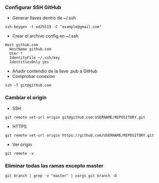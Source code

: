 ### Configurar SSH GitHub
- Generar llaves dentro de ~/.ssh
```shell
ssh-keygen -t ed25519 -C "example@gmail.com"
```
- Crear el archivo config en ~/.ssh
```shell
Host github.com
  HostName github.com
  User *
  IdentityFile ~/.ssh/key
  IdentitiesOnly yes
```
- Añadir contendio de la llave .pub a GitHub
- Comprobar conexion
```shell
ssh -T git@github.com
```
### Cambiar el origin
- SSH
```shell
git remote set-url origin git@github.com:USERNAME/REPOSITORY.git
```
- HTTPS
```shell
git remote set-url origin https://github.com/USERNAME/REPOSITORY.git
```
- Ver origin
```shell
git remote -v
```
### Eliminar todas las ramas excepto master
```shell
git branch | grep -v "master" | xargs git branch -D
```

